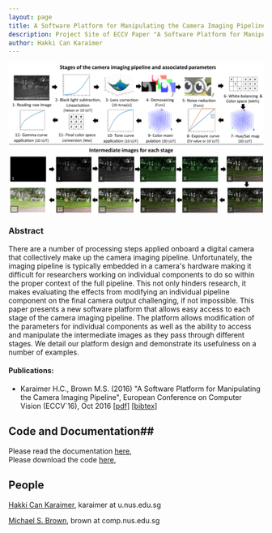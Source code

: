 ```yaml
---
layout: page
title: A Software Platform for Manipulating the Camera Imaging Pipeline
description: Project Site of ECCV Paper "A Software Platform for Manipulating the Camera Imaging Pipeline"
author: Hakki Can Karaimer
---
```

![](./image/Fig_02_pipeline_figure_final.png)

### Abstract ###
 There are a number of processing steps applied onboard a digital camera that collectively make up the camera imaging pipeline.   Unfortunately, the imaging pipeline is typically embedded in a camera's hardware making it difficult for researchers working on individual components to do so within the proper context of the full pipeline.  This not only hinders research, it makes evaluating the effects from modifying an individual pipeline component on the final camera output challenging, if not impossible.  This paper presents a new software platform that allows easy access to each stage of the camera imaging pipeline.   The platform allows modification of the parameters for individual components as well as the ability to access and manipulate the intermediate images as they pass through different stages.  We detail our platform design and demonstrate its usefulness on a number of examples.

#### Publications: ####
* Karaimer H.C., Brown M.S. (2016) "A Software Platform for Manipulating the Camera Imaging Pipeline", European Conference on Computer Vision (ECCV`16), Oct 2016 [[pdf]]() [[bibtex]](.\bib\karaimer_brown_ECCV16.bib) 

## Code and Documentation##

Please read the documentation [here](),   
Please download the code [here](https://github.com/karaimer/camera-pipeline-UI),   

## People ##
[Hakki Can Karaimer](https://karaimer.github.io/), 	karaimer at u.nus.edu.sg

[Michael S. Brown](https://www.comp.nus.edu.sg/~brown/), 	brown at comp.nus.edu.sg
